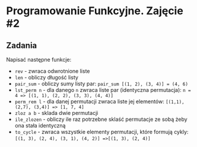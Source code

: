 # Programowanie Funkcyjne. Zajęcie #2

## Zadania

Napisać następne funkcje:

* `rev` - zwraca odwrotnione liste
* `len` - obliczy długość listy
* `pair_sum` - obliczy sumy listy par: `pair_sum [(1, 2), (3, 4)] = (4, 6)`
* `lst_perm n` - dla danego `n` zwraca liste par (identyczna permutacja): `n = 4 => [(1, 1), (2, 2), (3, 3), (4, 4)]`
* `perm_rem l` - dla danej permutacji zwraca liste jej elementów: `[(1,1), (2,7), (3,4)] => [1, 7, 4]`
* `zloz a b` - sklada dwie permutacji
* `ile_zlozen` - obliczy ile raz potrzebne sklaść permutacje ze sobą żeby ona stała identyczną
* `to_cycle` - zwraca wszystkie elementy permutacji, które formują cykly: `[(1, 3), (2, 4), (3, 1), (4, 2)] =>[(1, 3), (2, 4)]`